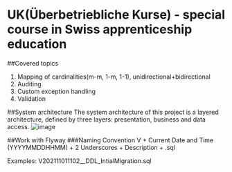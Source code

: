 # UK(Überbetriebliche Kurse) - special course in Swiss apprenticeship education

##Covered topics
1) Mapping of cardinalities(m-m, 1-m, 1-1), unidirectional+bidirectional
2) Auditing
3) Custom exception handling
4) Validation

##System architecture
The system architecture of this project is a layered architecture, defined by three layers: presentation, business and data access.
![image](https://user-images.githubusercontent.com/90136987/231436380-af63ceaf-6d61-4ab9-8774-262efb33ba06.png)

##Work with Flyway
###Naming Convention
V + Current Date and Time (YYYYMMDDHHMM) + 2 Underscores + Description + .sql

Examples:
V202111011102__DDL_IntialMigration.sql
